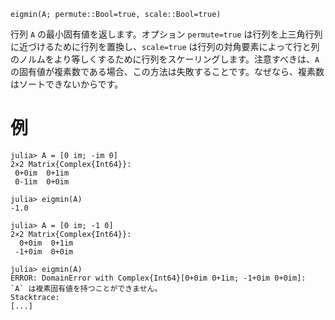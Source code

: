 ```
eigmin(A; permute::Bool=true, scale::Bool=true)
```

行列 `A` の最小固有値を返します。オプション `permute=true` は行列を上三角行列に近づけるために行列を置換し、`scale=true` は行列の対角要素によって行と列のノルムをより等しくするために行列をスケーリングします。注意すべきは、`A` の固有値が複素数である場合、この方法は失敗することです。なぜなら、複素数はソートできないからです。

# 例

```jldoctest
julia> A = [0 im; -im 0]
2×2 Matrix{Complex{Int64}}:
 0+0im  0+1im
 0-1im  0+0im

julia> eigmin(A)
-1.0

julia> A = [0 im; -1 0]
2×2 Matrix{Complex{Int64}}:
  0+0im  0+1im
 -1+0im  0+0im

julia> eigmin(A)
ERROR: DomainError with Complex{Int64}[0+0im 0+1im; -1+0im 0+0im]:
`A` は複素固有値を持つことができません。
Stacktrace:
[...]
```
